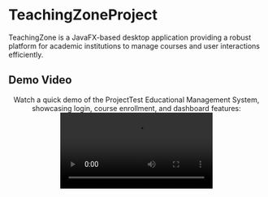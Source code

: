 # TeachingZoneProject
TeachingZone is a JavaFX-based desktop application providing a robust platform for academic institutions to manage courses and user interactions efficiently.

## Demo Video
<div align="center">
Watch a quick demo of the ProjectTest Educational Management System, showcasing login, course enrollment, and dashboard features:
<br>
<video controls>
  <source src="https://github.com/Prjct5/TeachingZoneProject/raw/refs/heads/main/video/demoVid.mp4" type="video/mp4">
  Your browser does not support the video tag.
</video>
</div>
